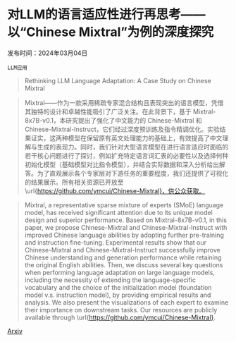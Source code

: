 # 对LLM的语言适应性进行再思考——以“Chinese Mixtral”为例的深度探究

发布时间：2024年03月04日

`LLM应用`

> Rethinking LLM Language Adaptation: A Case Study on Chinese Mixtral

> Mixtral——作为一款采用稀疏专家混合结构且表现突出的语言模型，凭借其独特的设计和卓越性能吸引了广泛关注。在此背景下，基于 Mixtral-8x7B-v0.1，本研究提出了强化了中文能力的 Chinese-Mixtral 和 Chinese-Mixtral-Instruct，它们经过深度预训练及指令精调优化。实验结果证实，这两种模型在保留原有英文处理能力的基础上，有效提高了中文理解与生成的表现力。同时，我们针对大型语言模型在进行语言适应时面临的若干核心问题进行了探讨，例如扩充特定语言词汇表的必要性以及选择何种初始化模型（基础模型对比指令模型），并结合实际数据和深入分析给出解答。为了直观展示各个专家层对下游任务的重要程度，我们还提供了可视化的结果展示。所有相关资源已开放至 \url{https://github.com/ymcui/Chinese-Mixtral}，供公众获取。

> Mixtral, a representative sparse mixture of experts (SMoE) language model, has received significant attention due to its unique model design and superior performance. Based on Mixtral-8x7B-v0.1, in this paper, we propose Chinese-Mixtral and Chinese-Mixtral-Instruct with improved Chinese language abilities by adopting further pre-training and instruction fine-tuning. Experimental results show that our Chinese-Mixtral and Chinese-Mixtral-Instruct successfully improve Chinese understanding and generation performance while retaining the original English abilities. Then, we discuss several key questions when performing language adaptation on large language models, including the necessity of extending the language-specific vocabulary and the choice of the initialization model (foundation model v.s. instruction model), by providing empirical results and analysis. We also present the visualizations of each expert to examine their importance on downstream tasks. Our resources are publicly available through \url{https://github.com/ymcui/Chinese-Mixtral}.

[Arxiv](https://arxiv.org/abs/2403.01851)